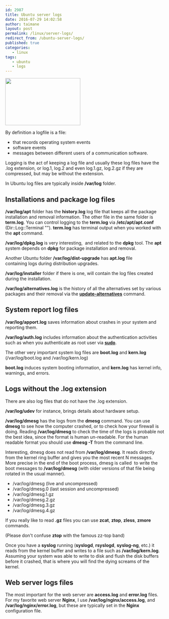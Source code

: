 ```yaml
---
id: 2987
title: Ubuntu server logs
date: 2016-07-29 14:02:58
author: taimane
layout: post
permalink: /linux/server-logs/
redirect_from: /ubuntu-server-logs/
published: true
categories:
   - linux
tags:
   - ubuntu
   - logs
---
```

<a href="https://programming-review.com/wp-content/uploads/2016/08/ubuntu-2.png"><img class="alignnone size-full wp-image-3007" src="https://programming-review.com/wp-content/uploads/2016/08/ubuntu-2.png" alt="" width="238" height="149" /></a>



By definition a logfile is a file:

* that records operating system events
* software events
* messages between different users of a communication software.


Logging is the act of keeping a log file and usually these log files have the .log extension, or log.1, log.2 and even log.1.gz, log.2.gz if they are compressed, but may be without the extension.


In Ubuntu log files are typically inside <strong>/var/log</strong> folder.

## Installations and package log files

<strong>/var/log/apt</strong> folder has the <strong>history.log</strong> log file that keeps all the package installation and removal information. The other file in the same folder is <strong>term.log</strong>. You can control logging to the <strong>term.log</strong> via <strong>/etc/apt/apt.conf</strong> (Dir::Log::Terminal ""). <strong>term.log</strong> has terminal output when you worked with the <strong>apt</strong> command.



<strong>/var/log/dpkg.log</strong> is very interesting,  and related to the <strong>dpkg</strong> tool. The <strong>apt</strong> system depends on <strong>dpkg</strong> for package installation and removal.



Another Ubuntu folder <strong>/var/log/dist-upgrade</strong> has <strong>apt.log</strong> file containing logs during distribution upgrades.



<strong>/var/log/installer</strong> folder if there is one, will contain the log files created during the installation.

<strong>/var/log/alternatives.log</strong> is the history of all the alternatives set by various packages and their removal via the <strong><span style="text-decoration: underline;">update-alternatives</span></strong> command.

## System report log files

<strong>/var/log/apport.log</strong> saves information about crashes in your system and reporting them.



<strong>/var/log/auth.log</strong> includes information about the authentication activities such as when you authenticate as root user via <span style="text-decoration: underline;"><strong>sudo</strong></span>.



The other very important system log files are <strong>boot.log</strong> and <strong>kern.log</strong> (/var/log/boot.log and /var/log/kern.log)



<strong>boot.log</strong> induces system booting information, and <strong>kern.log</strong> has kernel info, warnings, and errors.

<h2>Logs without the .log extension</h2>

There are also log files that do not have the .log extension.



<strong>/var/log/udev</strong> for instance, brings details about hardware setup.



<strong>/var/log/dmesg</strong> has the logs from the <strong>dmesg</strong> command. You can use <strong>dmesg</strong> to see how the computer crashed, or to check how your firewall is doing. Reading <strong>/var/log/dmesg</strong> to check the time of the logs is probable not the best idea, since the format is human un-readable. For the human readable format you should use <strong>dmesg -T</strong> from the command line.



Interesting, dmesg does not read from <strong>/var/log/dmesg</strong>. It reads directly from the kernel ring buffer and gives you the most recent N messages. More precise in the end of the boot process, dmesg is called  to write the boot messages to <strong>/var/log/dmesg</strong> (with older versions of that file being rotated in the usual manner).



* /var/log/dmesg (live and uncompressed)
* /var/log/dmesg.0 (last session and uncompressed)
* /var/log/dmesg.1.gz
* /var/log/dmesg.2.gz
* /var/log/dmesg.3.gz
* /var/log/dmesg.4.gz


If you really like to read <strong>.gz</strong> files you can use <strong>zcat</strong>, <strong>ztop</strong>, <strong>zless</strong>, <strong>zmore</strong> commands.

(Please don't confuse <strong>ztop</strong> with the famous zz-top band)

Once you have a <strong>syslog</strong> running (<strong>syslogd</strong>, <strong>rsyslogd</strong>, <strong>syslog-ng</strong>, etc.) it reads from the kernel buffer and writes to a file such as <strong>/var/log/kern.log</strong>. Assuming your system was able to write to disk and flush the disk buffers before it crashed, that is where you will find the dying screams of the kernel.

## Web server logs files

The most important for the web server are <strong>access.log</strong> and <strong>error.log</strong> files. For my favorite web server <strong>Nginx</strong>, I use <strong>/var/log/nginx/access.log</strong>, and <strong>/var/log/nginx/error.log</strong>, but these are typically set in the <strong>Nginx</strong> configuration file.





